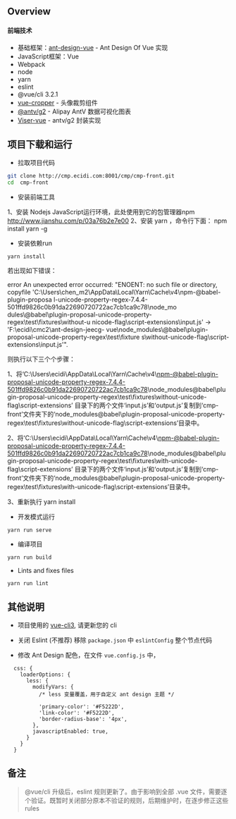 Overview
----



#### 前端技术
 
- 基础框架：[ant-design-vue](https://github.com/vueComponent/ant-design-vue) - Ant Design Of Vue 实现
- JavaScript框架：Vue
- Webpack
- node
- yarn
- eslint
- @vue/cli 3.2.1
- [vue-cropper](https://github.com/xyxiao001/vue-cropper) - 头像裁剪组件
- [@antv/g2](https://antv.alipay.com/zh-cn/index.html) - Alipay AntV 数据可视化图表
- [Viser-vue](https://viserjs.github.io/docs.html#/viser/guide/installation)  - antv/g2 封装实现



项目下载和运行
----

- 拉取项目代码
```bash
git clone http://cmp.ecidi.com:8001/cmp/cmp-front.git
cd  cmp-front
```
 - 安装前端工具
 
1、安装 Nodejs	JavaScript运行环境，此处使用到它的包管理器npm	http://www.jianshu.com/p/03a76b2e7e00
2、安装 yarn ，命令行下面： npm install yarn -g 



- 安装依赖run 
```
yarn install
```
若出现如下错误：

error An unexpected error occurred: "ENOENT: no such file or directory, copyfile
 'C:\\Users\\chen_m2\\AppData\\Local\\Yarn\\Cache\\v4\\npm-@babel-plugin-proposa
l-unicode-property-regex-7.4.4-501ffd9826c0b91da22690720722ac7cb1ca9c78\\node_mo
dules\\@babel\\plugin-proposal-unicode-property-regex\\test\\fixtures\\without-u
nicode-flag\\script-extensions\\input.js' -> 'F:\\ecidi\\cmc2\\ant-design-jeecg-
vue\\node_modules\\@babel\\plugin-proposal-unicode-property-regex\\test\\fixture
s\\without-unicode-flag\\script-extensions\\input.js'".


则执行以下三个个步骤：

1、将‘C:\Users\ecidi\AppData\Local\Yarn\Cache\v4\npm-@babel-plugin-proposal-unicode-property-regex-7.4.4-501ffd9826c0b91da22690720722ac7cb1ca9c78\node_modules\@babel\plugin-proposal-unicode-property-regex\test\fixtures\without-unicode-flag\script-extensions’
目录下的两个文件‘input.js’和‘output.js’复制到‘cmp-front’文件夹下的‘node_modules\@babel\plugin-proposal-unicode-property-regex\test\fixtures\without-unicode-flag\script-extensions’目录中。

2、将‘C:\Users\ecidi\AppData\Local\Yarn\Cache\v4\npm-@babel-plugin-proposal-unicode-property-regex-7.4.4-501ffd9826c0b91da22690720722ac7cb1ca9c78\node_modules\@babel\plugin-proposal-unicode-property-regex\test\fixtures\with-unicode-flag\script-extensions’
目录下的两个文件‘input.js’和‘output.js’复制到‘cmp-front’文件夹下的‘node_modules\@babel\plugin-proposal-unicode-property-regex\test\fixtures\with-unicode-flag\script-extensions’目录中。

3、重新执行 yarn install



- 开发模式运行
```
yarn run serve
```

- 编译项目
```
yarn run build
```

- Lints and fixes files
```
yarn run lint
```



其他说明
----

- 项目使用的 [vue-cli3](https://cli.vuejs.org/guide/), 请更新您的 cli

- 关闭 Eslint (不推荐) 移除 `package.json` 中 `eslintConfig` 整个节点代码

- 修改 Ant Design 配色，在文件 `vue.config.js` 中，
```ecmascript 6
  css: {
    loaderOptions: {
      less: {
        modifyVars: {
          /* less 变量覆盖，用于自定义 ant design 主题 */

          'primary-color': '#F5222D',
          'link-color': '#F5222D',
          'border-radius-base': '4px',
        },
        javascriptEnabled: true,
      }
    }
  }
```






备注
----

> @vue/cli 升级后，eslint 规则更新了。由于影响到全部 .vue 文件，需要逐个验证。既暂时关闭部分原本不验证的规则，后期维护时，在逐步修正这些 rules